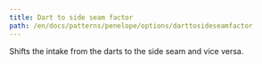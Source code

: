 ```yaml
---
title: Dart to side seam factor
path: /en/docs/patterns/penelope/options/darttosideseamfactor
---
```


Shifts the intake from the darts to the side seam and vice versa.